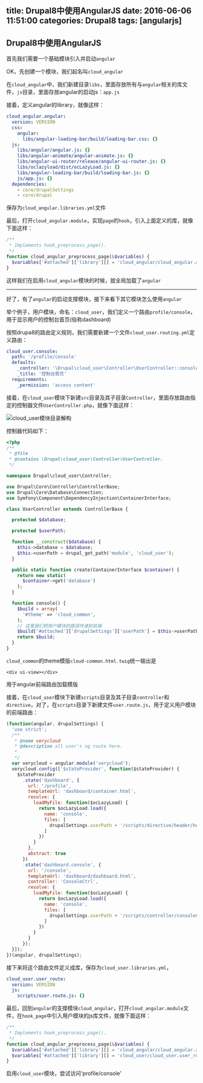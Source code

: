 title:  Drupal8中使用AngularJS
date: 2016-06-06 11:51:00
categories: Drupal8
tags: [angularjs]
---

## Drupal8中使用AngularJS

首先我们需要一个基础模块引入并启动`angular`

OK，先创建一个模块，我们起名叫`cloud_angular`

在`cloud_angular`中，我们新建目录`libs`，里面存放所有与`angular`相关的库文件，`js`目录，里面存放angular的启动js：`app.js`

接着，定义angular的library，就像这样：

```yaml
cloud_angular.angular:
  version: VERSION
  css:
    angular:
      libs/angular-loading-bar/build/loading-bar.css: {}
  js:
    libs/angular/angular.js: {}
    libs/angular-animate/angular-animate.js: {}
    libs/angular-ui-router/release/angular-ui-router.js: {}
    libs/oclazyload/dist/ocLazyLoad.js: {}
    libs/angular-loading-bar/build/loading-bar.js: {}
    js/app.js: {}
  dependencies:
    - core/drupalSettings
    - core/drupal
```

保存为`cloud_angular.libraries.yml`文件

最后，打开`cloud_angular.module`，实现`page`的`hook`，引入上面定义的库，就像下面这样：

```php
/**
 * Implements hook_preprocess_page().
 */
function cloud_angular_preprocess_page(&$variables) {
  $variables['#attached']['library'][] = 'cloud_angular/cloud_angular.angular';
}
```

这样我们在启用`cloud_angular`模块的时候，就全局加载了`angular`

------

好了，有了`angular`的启动支撑模块，接下来看下其它模块怎么使用`angular`

举个例子，用户模块，命名：`cloud_user`，我们定义一个路由`profile/console`，用于显示用户的控制台首页(俗称dashboard)

按照drupa8的路由定义规则，我们需要新建一个文件`cloud_user.routing.yml`定义路由：

```yaml
cloud_user.console:
  path: '/profile/console'
  defaults:
    _controller: '\Drupal\cloud_user\Controller\UserController::console'
    _title: '控制台首页'
  requirements:
    _permission: 'access content'
```

接着，在`cloud_user`模块下新建`src`目录及其子目录`Controller`，里面存放路由指定的控制器文件`UserController.php`，就像下面这样：

![cloud_user模块目录解构](https://static.verycloud.cn/sites/default/files/pic/image/20160606/dir.png)


控制器代码如下：

```php
<?php
/**
 * @file
 * @contains \Drupal\cloud_user\Controller\UserController.
 */

namespace Drupal\cloud_user\Controller;

use Drupal\Core\Controller\ControllerBase;
use Drupal\Core\Database\Connection; 
use Symfony\Component\DependencyInjection\ContainerInterface;

class UserController extends ControllerBase {

  protected $database;

  protected $userPath;

  function __construct($database) {
    $this->database = $database;
    $this->userPath = drupal_get_path('module', 'cloud_user');
  }

  public static function create(ContainerInterface $container) {
    return new static(
      $container->get('database')
    );
  }

  function console() {
    $build = array(
      '#theme' => 'cloud_common',
    );
    // 这里我们把用户模块的路径传递到前端
    $build['#attached']['drupalSettings']['userPath'] = $this->userPath;
    return $build;
  }
}
```

`cloud_common`的theme模版`cloud-common.html.twig`统一输出是

```twig
<div ui-view></div>
```

用于angular前端路由加载模版

接着，在`cloud_user`模块下新建`scripts`目录及其子目录`controller`和`directive`，对了，在`scripts`目录下新建文件`user.route.js`，用于定义用户模块的前端路由：

```javascript
(function(angular, drupalSettings) {
  'use strict';
  /**
   * @name verycloud
   * @description all user's ng route here.
   *
   */
  var verycloud = angular.module('verycloud');
  verycloud.config(['$stateProvider', function($stateProvider) {
    $stateProvider
      .state('dashboard', {
        url: '/profile',
        templateUrl: 'dashboard/container.html',
        resolve: {
          loadMyFile: function($ocLazyLoad) {
            return $ocLazyLoad.load({
              name: 'console',
              files: [
                drupalSettings.userPath + '/scripts/directive/header/header.js'
              ]
            })
          }
        },
        abstract: true
      })
      .state('dashboard.console', {
        url: '/console',
        templateUrl: 'dashboard/dashboard.html',
        controller: 'ConsoleCtrl',
        resolve: {
          loadMyFile: function($ocLazyLoad) {
            return $ocLazyLoad.load({
              name: 'console',
              files: [
                drupalSettings.userPath + '/scripts/controller/consoleController.js'
              ]
            })
          }
        }
      });
  }]);
})(angular, drupalSettings);
```

接下来将这个路由文件定义成库，保存为`cloud_user.libraries.yml`，

```yaml
cloud_user.user_route:
  version: VERSION
  js:
    scripts/user.route.js: {}
```

最后，回到`angular`的支撑模块`cloud_angular`，打开`cloud_angular.module`文件，在`hook_page`中引入用户模块的js库文件，就像下面这样：

```php
/**
 * Implements hook_preprocess_page().
 */
function cloud_angular_preprocess_page(&$variables) {
  $variables['#attached']['library'][] = 'cloud_angular/cloud_angular.angular';
  $variables['#attached']['library'][] = 'cloud_user/cloud_user.user_route';
}
```

启用`cloud_user`模块，尝试访问'profile/console'
